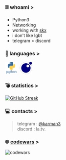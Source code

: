 ### :chains: whoami >
- Python3
- Networking
- working with [skx](https://github.com/SkxXIVI)
- i don't like lgbt
- telegram > discord
  
  


### :knife: languages >
<div>
  <img src="https://github.com/devicons/devicon/blob/master/icons/python/python-original-wordmark.svg" title="Python" alt="Python" width="40" height="40"/>&nbsp;
  <img src="https://github.com/devicons/devicon/blob/master/icons/lua/lua-original.svg" title="Lua" alt="Lua" width="40" height="40"/>&nbsp;
</div>
  

  

### :bomb: statistics >
[![GitHub Streak](http://github-readme-streak-stats.herokuapp.com?user=Kash-001&theme=dark&background=000000)](https://git.io/streak-stats)

  

  
### :computer: contacts >
> telegram : [@karman3](https://t.me/karman3)  
> discord : la.tv.


  

  
### :globe_with_meridians: [codewars](https://www.codewars.com/users/Kash-001) >
<img src="https://www.codewars.com/users/Kash-001/badges/large" title="codewars" alt="codewars"/>&nbsp;

  

  
